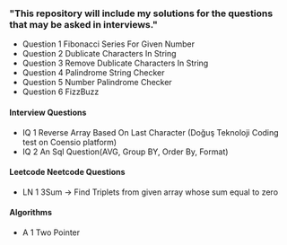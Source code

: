 ### "This repository will include my solutions for the questions that may be asked in interviews."

- Question 1 Fibonacci Series For Given Number
- Question 2 Dublicate Characters In String
- Question 3 Remove Dublicate Characters In String
- Question 4 Palindrome String Checker
- Question 5 Number Palindrome Checker
- Question 6 FizzBuzz


#### Interview Questions
- IQ 1 Reverse Array Based On Last Character (Doğuş Teknoloji Coding test on Coensio platform)
- IQ 2 An Sql Question(AVG, Group BY, Order By, Format)


#### Leetcode Neetcode Questions
- LN 1 3Sum -> Find Triplets from given array whose sum equal to zero

#### Algorithms
- A 1 Two Pointer
